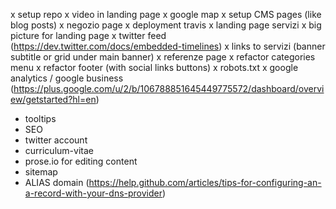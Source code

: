 x setup repo
x video in landing page
x google map
x setup CMS pages (like blog posts)
x negozio page
x deployment travis
x landing page servizi
x big picture for landing page
x twitter feed (https://dev.twitter.com/docs/embedded-timelines)
x links to servizi (banner subtitle or grid under main banner)
x referenze page
x refactor categories menu
x refactor footer (with social links buttons)
x robots.txt
x google analytics
/ google business (https://plus.google.com/u/2/b/106788851645449775572/dashboard/overview/getstarted?hl=en)
- tooltips
- SEO
- twitter account
- curriculum-vitae
- prose.io for editing content
- sitemap
- ALIAS domain (https://help.github.com/articles/tips-for-configuring-an-a-record-with-your-dns-provider)